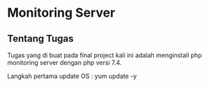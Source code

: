 # Monitoring Server

## Tentang Tugas
Tugas yang di buat pada final project kali ini adalah menginstall php monitoring server dengan php versi 7.4.

Langkah pertama update OS :
yum update -y
